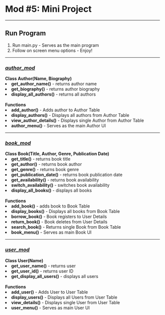 <h1>Mod #5: Mini Project</h1>
<hr>
<h2>Run Program</h2>

1. Run main.py - Serves as the main program
2. Follow on screen menu options - Enjoy!

<hr>

<h3><u><i>author_mod</i></u></h3>

<div>
<b>Class Author(Name, Biography)</b>
<li><b>get_author_name()</b> - returns author name</li>
<li><b>get_biography()</b> - returns author biography</li>
<li><b>display_all_authors()</b> - returns all authors</li>
</div><br>

<div>
<b>Functions</b>
<li><b>add_author()</b> - Adds author to Author Table</li>
<li><b>display_authors()</b> - Displays all authors from Author Table</li>
<li><b>view_author_details()</b> - Displays single Author from Author Table</li>
<li><b>author_menu()</b> - Serves as the main Author UI</li>
</div>

<hr>

<h3><u><i>book_mod</i></u></h3>

<div>
<b>Class Book(Title, Author, Genre, Publication Date)</b>
<li><b>get_title()</b> - returns book title</li>
<li><b>get_author()</b> - returns book author</li>
<li><b>get_genre()</b> - returns book genre</li>
<li><b>get_publication_date()</b> - returns book publication date</li>
<li><b>get_availability()</b> - returns book availability</li>
<li><b>switch_availability()</b> - switches book availability</li>
<li><b>display_all_books()</b> - displays all books</li>
</div><br>

<div>
<b>Functions</b>
<li><b>add_book()</b> - adds book to Book Table</li>
<li><b>display_books()</b> - Displays all books from Book Table</li>
<li><b>borrow_book()</b> - Book registers to User Details</li>
<li><b>return_book()</b> - Book deletes from User Details </li>
<li><b>search_book()</b> - Returns single Book from Book Table</li>
<li><b>book_menu()</b> - Serves as main Book UI</li>
</div>

<hr>

<h3><u><i>user_mod</i></u></h3>

<div>
<b>Class User(Name)</b>
<li><b>get_user_name()</b> - returns user</li>
<li><b>get_user_id()</b> - returns user ID</li>
<li><b>get_display_all_users()</b> - displays all users</li>
</div><br>

<div>
<b>Functions</b>
<li><b>add_user()</b> - Adds User to User Table</li>
<li><b>display_users()</b> - Displays all Users from User Table</li>
<li><b>view_details()</b> - Displays single User from User Table</li>
<li><b>user_menu()</b> - Serves as main User UI</li>
</div>